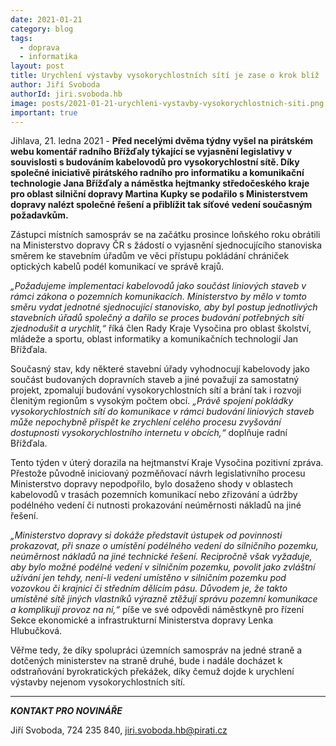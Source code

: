 ```yaml
---
date: 2021-01-21
category: blog
tags:
  - doprava
  - informatika
layout: post
title: Urychlení výstavby vysokorychlostních sítí je zase o krok blíž
author: Jiří Svoboda
authorId: jiri.svoboda.hb
image: posts/2021-01-21-urychleni-vystavby-vysokorychlostnich-siti.png
important: true
---
```


Jihlava, 21. ledna 2021 - **Před necelými dvěma týdny vyšel na pirátském webu komentář radního Břížďaly týkající se vyjasnění legislativy v souvislosti s budováním kabelovodů pro vysokorychlostní sítě. Díky společné iniciativě pirátského radního pro informatiku a komunikační technologie Jana Břížďaly a náměstka hejtmanky středočeského kraje pro oblast silniční dopravy Martina Kupky se podařilo s Ministerstvem dopravy nalézt společné řešení a přiblížit tak síťové vedení současným požadavkům.**

Zástupci místních samospráv se na začátku prosince loňského roku obrátili na Ministerstvo dopravy ČR s žádostí o vyjasnění sjednocujícího stanoviska směrem ke stavebním úřadům ve věci přístupu pokládání chrániček optických kabelů podél komunikací ve správě krajů.

*„Požadujeme implementaci kabelovodů jako součást liniových staveb v rámci zákona o pozemních komunikacích. Ministerstvo by mělo v tomto směru vydat jednotné sjednocující stanovisko, aby byl postup jednotlivých stavebních úřadů společný a dařilo se proces budování potřebných sítí zjednodušit a urychlit,“* říká člen Rady Kraje Vysočina pro oblast školství, mládeže a sportu, oblast informatiky a komunikačních technologií Jan Břížďala.

Současný stav, kdy některé stavební úřady vyhodnocují kabelovody jako součást budovaných dopravních staveb a jiné považují za samostatný projekt, zpomalují budování vysokorychlostních sítí a brání tak i rozvoji členitým regionům s vysokým počtem obcí. *„Právě spojení pokládky vysokorychlostních sítí do komunikace v rámci budování liniových staveb může nepochybně přispět ke zrychlení celého procesu zvyšování dostupnosti vysokorychlostního internetu v obcích,“* doplňuje radní Břížďala.

Tento týden v úterý dorazila na hejtmanství Kraje Vysočina pozitivní zpráva. Přestože původně iniciovaný pozměňovací návrh legislativního procesu Ministerstvo dopravy nepodpořilo, bylo dosaženo shody v oblastech kabelovodů v trasách pozemních komunikací nebo zřizování a údržby podélného vedení či nutnosti prokazování neúměrnosti nákladů na jiné řešení.

*„Ministerstvo dopravy si dokáže představit ústupek od povinnosti prokazovat, při snaze o umístění podélného vedení do silničního pozemku, neúměrnost nákladů na jiné technické řešení. Recipročně však vyžaduje, aby bylo možné podélné vedení v silničním pozemku, povolit jako zvláštní užívání jen tehdy, není-li vedení umístěno v silničním pozemku pod vozovkou či krajnicí či středním dělícím pásu. Důvodem je, že takto umístěné sítě jiných vlastníků výrazně ztěžují správu pozemní komunikace a komplikují provoz na ní,“* píše ve své odpovědi náměstkyně pro řízení Sekce ekonomické a infrastrukturní Ministerstva dopravy Lenka Hlubučková.

Věřme tedy, že díky spolupráci územních samospráv na jedné straně a dotčených ministerstev na straně druhé, bude i nadále docházet k odstraňování byrokratických překážek, díky čemuž dojde k urychlení výstavby nejenom vysokorychlostních sítí.

---

***KONTAKT PRO NOVINÁŘE*** 

Jiří Svoboda, 724 235 840, <jiri.svoboda.hb@pirati.cz>
